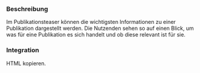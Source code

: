 ### Beschreibung
Im Publikationsteaser können die wichtigsten Informationen zu einer Publikation dargestellt werden. Die Nutzenden sehen so auf einen Blick, um was für eine Publikation es sich handelt und ob diese relevant ist für sie. 


### Integration

HTML kopieren.
